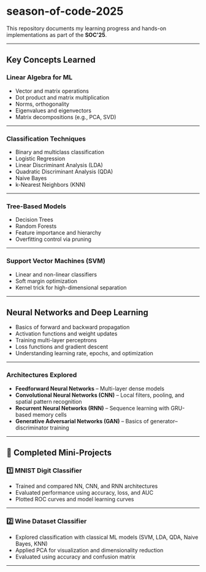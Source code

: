 # season-of-code-2025

This repository documents my learning progress and hands-on implementations as part of the **SOC'25**. 

---

## Key Concepts Learned

### Linear Algebra for ML
- Vector and matrix operations
- Dot product and matrix multiplication
- Norms, orthogonality
- Eigenvalues and eigenvectors
- Matrix decompositions (e.g., PCA, SVD)

---

### Classification Techniques
- Binary and multiclass classification
- Logistic Regression
- Linear Discriminant Analysis (LDA)
- Quadratic Discriminant Analysis (QDA)
- Naive Bayes
- k-Nearest Neighbors (KNN)

---

### Tree-Based Models
- Decision Trees
- Random Forests
- Feature importance and hierarchy
- Overfitting control via pruning

---

### Support Vector Machines (SVM)
- Linear and non-linear classifiers
- Soft margin optimization
- Kernel trick for high-dimensional separation

---

## Neural Networks and Deep Learning

- Basics of forward and backward propagation
- Activation functions and weight updates
- Training multi-layer perceptrons
- Loss functions and gradient descent
- Understanding learning rate, epochs, and optimization

---

### Architectures Explored
- **Feedforward Neural Networks** – Multi-layer dense models  
- **Convolutional Neural Networks (CNN)** – Local filters, pooling, and spatial pattern recognition  
- **Recurrent Neural Networks (RNN)** – Sequence learning with GRU-based memory cells  
- **Generative Adversarial Networks (GAN)** – Basics of generator–discriminator training  

---

## 📁 Completed Mini-Projects

### 1️⃣ MNIST Digit Classifier
- Trained and compared NN, CNN, and RNN architectures
- Evaluated performance using accuracy, loss, and AUC
- Plotted ROC curves and model learning curves
---

### 2️⃣ Wine Dataset Classifier
- Explored classification with classical ML models (SVM, LDA, QDA, Naive Bayes, KNN)
- Applied PCA for visualization and dimensionality reduction
- Evaluated using accuracy and confusion matrix
---
